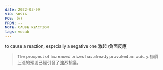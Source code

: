 ```yaml
---
date: 2022-03-09
VID: V0916
POS: (v)
PRON: --
NOTE: CAUSE REACTION
tags: vocab
---
```


to cause a reaction, especially a negative one  激起 (負面反應) 

>The prospect of increased prices has already provoked an outcry.物價上漲的預測已經引發了強烈抗議。